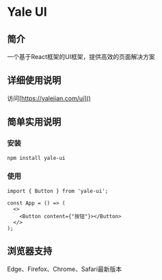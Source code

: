 # Yale UI
## 简介
一个基于React框架的UI框架，提供高效的页面解决方案
## 详细使用说明
访问[https://yalejian.com/ui]()
## 简单实用说明
### 安装
```
npm install yale-ui
```
### 使用

```
import { Button } from 'yale-ui';
 
const App = () => (
  <>
    <Button content={"按钮"}></Button>
  </>
);
```
## 浏览器支持
Edge、Firefox、Chrome、Safari最新版本
